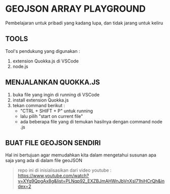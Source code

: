 # GEOJSON ARRAY PLAYGROUND

Pembelajaran untuk pribadi yang kadang lupa, dan tidak jarang untuk keliru

## TOOLS

Tool's pendukung yang digunakan :

1. extension Quokka.js di VSCode
2. node.js

## MENJALANKAN QUOKKA.JS

1. buka file yang ingin di running di VSCode
2. install extension Quokka.js
3. tekan command berikut :
   - "CTRL + SHIFT + P" untuk running
   - lalu pilih "start on current file"
   - ada beberapa file yang di temukan hasilnya dengan command node <namafile>.js

## BUAT FILE GEOJSON SENDIRI

Hal ini bertujuan agar memudahkan kita dalam mengetahui susunan apa saja yang ada di dalam file geoJSON


> repo ini di inisialisasikan dari video youtube :
 https://www.youtube.com/watch?v=XYq9QpgAx8g&list=PLNqp92_EXZBJmAHWnJbVnXsl71hiHCrQh&index=2

